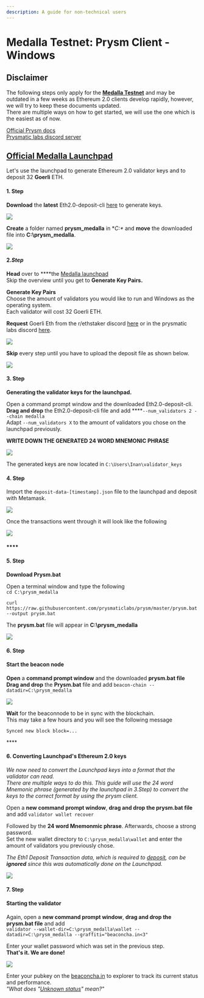 ```yaml
---
description: A guide for non-technical users
---
```


# Medalla Testnet: Prysm Client - Windows

## Disclaimer

The following steps only apply for the [**Medalla Testnet**](https://beaconcha.in/) and may be outdated in a few weeks as Ethereum 2.0 clients develop rapidly, however, we will try to keep these documents updated.  
There are multiple ways on how to get started, we will use the one which is the easiest as of now.    
  
[Official Prysm docs](https://docs.prylabs.network/docs/getting-started)  
[Prysmatic labs discord server](https://discord.gg/wJW7Rjk)

## [Official **Medalla** Launchpad](https://medalla.launchpad.ethereum.org/)

Let's use the launchpad to generate Ethereum 2.0 validator keys and to deposit 32 **Goerli** ETH.

#### 1. Step

**Download** the **latest** Eth2.0-deposit-cli [here](https://github.com/ethereum/eth2.0-deposit-cli/releases/) to generate keys.

![](../../.gitbook/assets/image%20%28153%29.png)

**Create** a folder named **prysm\_medalla** in **C:\** and **move** the downloaded file into **C:\prysm\_medalla**.

![](../../.gitbook/assets/2020-08-05_11-39-50.gif)

####  **2.**_**Step**_

**Head** over to ****the [Medalla launchpad](https://medalla.launchpad.ethereum.org/)  
Skip the overview until you get to **Generate Key Pairs.**

**Generate Key Pairs**  
Choose the amount of validators you would like to run and Windows as the operating system.  
Each validator will cost 32 Goerli ETH.  
  
**Request** Goerli Eth from the r/ethstaker discord [here](https://discord.gg/3fAHvPD) or in the prysmatic labs discord [here](https://discord.gg/gmSMfrF).

![](../../.gitbook/assets/image%20%28158%29.png)

**Skip** every step until you have to upload the deposit file as shown below.

![](../../.gitbook/assets/image%20%28156%29.png)

#### 3. Step 

**Generating the validator keys for the launchpad.**  
  
  
Open a command prompt window and the downloaded Eth2.0-deposit-cli.  
**Drag and drop** the Eth2.0-deposit-cli file and add ****`--num_validators 2 --chain medalla`  
Adapt `--num_validators X` to the amount of validators you chose on the launchpad previously.  
  
**WRITE DOWN THE GENERATED 24 WORD MNEMONIC PHRASE** 

![](../../.gitbook/assets/2020-08-05_12-25-54.gif)

The generated keys are now located in `C:\Users\Inan\validator_keys`

#### 

#### 4. Step

Import the `deposit-data-[timestamp].json` file to the launchpad and deposit with Metamask.

![](../../.gitbook/assets/2020-08-05_12-34-29.gif)

Once the transactions went through it will look like the following

![](../../.gitbook/assets/image%20%28155%29.png)

#### \*\*\*\*

#### **5. Step**

**Download Prysm.bat**  
  
Open a terminal window and type the following  
`cd C:\prysm_medalla`  
  
`curl https://raw.githubusercontent.com/prysmaticlabs/prysm/master/prysm.bat --output prysm.bat`

The **prysm.bat** file will appear in **C:\prysm\_medalla**

![](../../.gitbook/assets/prysmbatdownload%20%281%29.png)

#### 6. Step

#### Start the beacon node

**Open** a **command prompt window** and the downloaded **prysm.bat file  
Drag and drop** the **Prysm.bat** file and add `beacon-chain --datadir=C:\prysm_medalla`

![](../../.gitbook/assets/2020-08-05_13-11-27.gif)

**Wait** for the beaconnode to be in sync with the blockchain.   
This may take a few hours and you will see the following message  
  
`Synced new block block=...`

\*\*\*\*

#### **6. Converting Launchpad's Ethereum 2.0 keys** 

_We now need to convert the Launchpad keys into a format that the validator can read.   
There are multiple ways to do this. This guide will use the 24 word Mnemonic phrase \(generated by the launchpad in 3.Step\) to convert the keys to the correct format by using the prysm client._  
  
Open a **new command prompt window**, **drag and drop the prysm.bat file** and add `validator wallet recover`

Followed by the **24 word Mnemonmic phrase**. Afterwards, choose a strong password.  
Set the new wallet directory to `C:\prysm_medalla\wallet` and enter the amount of validators you previously chose.   
  
_The Eth1 Deposit Transaction data, which is required to_ [_deposit_](https://kb.beaconcha.in/ethereum-2.0-and-depositing-process/depositing-to-ethereum-2.0#create-eth-2-0-keys)_, can be **ignored** since this was automatically done on the Launchpad._

![](../../.gitbook/assets/image%20%28154%29.png)

#### 7. Step

#### Starting the validator

Again, open a **new command prompt window**, **drag and drop the prysm.bat file** and add   
`validator --wallet-dir=C:\prysm_medalla\wallet --datadir=C:\prysm_medalla --graffiti="beaconcha.in<3"`

Enter your wallet password which was set in the previous step.   
**That's it. We are done!**

![](../../.gitbook/assets/validator.png)

Enter your pubkey on the [beaconcha.in](https://beaconcha.in/) to explorer to track its current status and performance.  
_"What does "_[_Unknown status_](https://kb.beaconcha.in/ethereum-2.0-and-depositing-process)_" mean?"_ 

